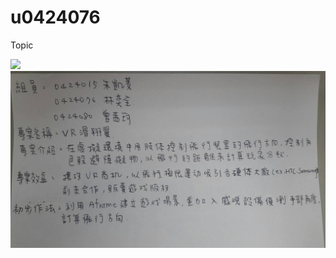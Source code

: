 # u0424076
Topic

![](21931399_1836290626400523_1672759393_o.jpg"")
![屈中恆鈕承澤宋少卿如何分辨](21931399_1836290626400523_1672759393_o.jpg "屈中恆鈕承澤宋少卿如何分辨")
